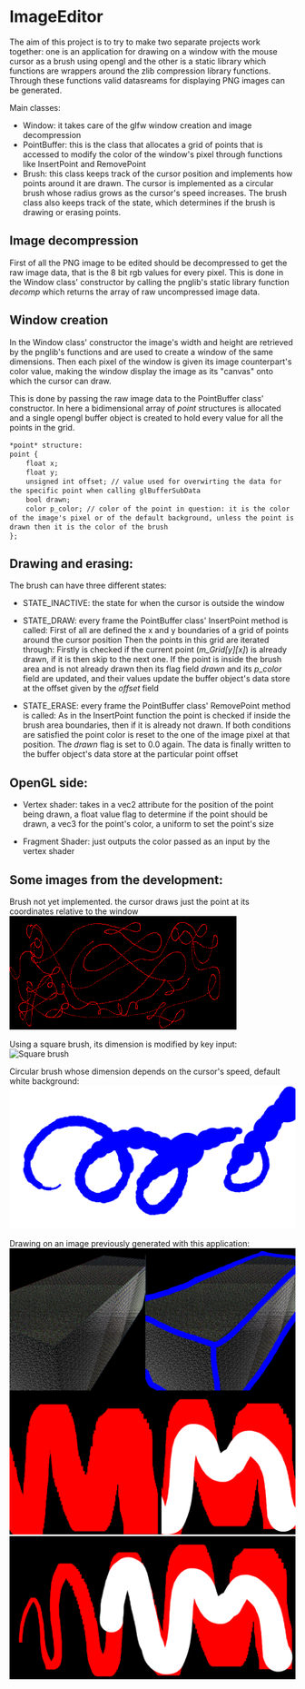 # ImageEditor

The aim of this project is to try to make two separate projects work together: one is an application for drawing on a window with the mouse cursor as a brush using opengl and the other is a static library which functions are wrappers around the zlib compression library functions.
Through these functions valid datasreams for displaying PNG images can be generated.

Main classes:
- Window: it takes care of the glfw window creation and image decompression
- PointBuffer: this is the class that allocates a grid of points that is accessed to modify the color of the window's pixel through functions like InsertPoint and RemovePoint
- Brush: this class keeps track of the cursor position and implements how points around it are drawn. The cursor is implemented as a circular brush whose radius grows as the cursor's speed increases. The brush class also keeps track of the state, which determines if the brush is drawing or erasing points.

## Image decompression
First of all the PNG image to be edited should be decompressed to get the raw image data, that is the 8 bit rgb values for every pixel.
This is done in the Window class' constructor by calling the pnglib's static library function *decomp* which returns the array of raw uncompressed image data.

## Window creation
In the Window class' constructor the image's width and height are retrieved by the pnglib's functions and are used to create a window of the same dimensions. Then each pixel of the window is given its image counterpart's color value, making the window display the image as its "canvas" onto which the cursor can draw.

This is done by passing the raw image data to the PointBuffer class' constructor. In here a bidimensional array of *point* structures is allocated and a single opengl buffer object is created to hold every value for all the points in the grid.

```
*point* structure:
point {
	float x;
	float y;
	unsigned int offset; // value used for overwirting the data for the specific point when calling glBufferSubData
	bool drawn;
	color p_color; // color of the point in question: it is the color of the image's pixel or of the default background, unless the point is drawn then it is the color of the brush
};
```

## Drawing and erasing:
The brush can have three different states:

- STATE_INACTIVE: the state for when the cursor is outside the window

- STATE_DRAW: every frame the PointBuffer class' InsertPoint method is called:
First of all are defined the x and y boundaries of a grid of points around the cursor position
Then the points in this grid are iterated through:
Firstly is checked if the current point (*m_Grid[y][x]*) is already drawn, if it is then skip to the next one. If the point is inside the brush area and is not already drawn then its flag field *drawn* and its *p_color* field are updated, and their values update the buffer object's data store at the offset given by the *offset* field

- STATE_ERASE: every frame the PointBuffer class' RemovePoint method is called:
As in the InsertPoint function the point is checked if inside the brush area boundaries, then if it is already not drawn.
If both conditions are satisfied the point color is reset to the one of the image pixel at that position.
The *drawn* flag is set to 0.0 again. The data is finally written to the buffer object's data store at the particular point offset

## OpenGL side:
- Vertex shader: takes in a vec2 attribute for the position of the point being drawn, a float value flag to determine if the point should be drawn, a vec3 for the point's color, a uniform to set the point's size

- Fragment Shader: just outputs the color passed as an input by the vertex shader

## Some images from the development:
Brush not yet implemented. the cursor draws just the point at its coordinates relative to the window
![Just cursor](pictures/drawing.png)

Using a square brush, its dimension is modified by key input:
![Square brush](pictures/drawing_0.png)

Circular brush whose dimension depends on the cursor's speed, default white background:
![Circular brush, default background](pictures/edited_0.png)

Drawing on an image previously generated with this application:
![Drawing on image](pictures/collage.png)
![Drawing on image](pictures/drawing_0_edited.png)